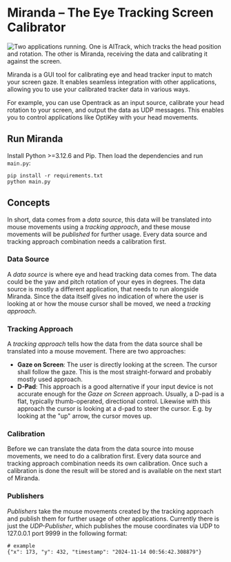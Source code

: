 # Miranda – The Eye Tracking Screen Calibrator

![Two applications running. One is AITrack, which tracks the head position and rotation. The other is Miranda, receiving the data and calibrating it against the screen.](assets/README_hero.png)

Miranda is a GUI tool for calibrating eye and head tracker input to match your screen gaze. It enables seamless integration with other applications, allowing you to use your calibrated tracker data in various ways.

For example, you can use Opentrack as an input source, calibrate your head rotation to your screen, and output the data as UDP messages. This enables you to control applications like OptiKey with your head movements.

## Run Miranda

Install Python >=3.12.6 and Pip. Then load the dependencies and run `main.py`:
```
pip install -r requirements.txt
python main.py
```

## Concepts

In short, data comes from a _data source_, this data will be translated into mouse movements using a _tracking approach_, and these mouse movements will be _published_ for further usage. Every data source and tracking approach combination needs a calibration first.

### Data Source
A _data source_ is where eye and head tracking data comes from. The data could be the yaw and pitch rotation of your eyes in degrees. The data source is mostly a different application, that needs to run alongside Miranda. Since the data itself gives no indication of where the user is looking at or how the mouse cursor shall be moved, we need a _tracking approach_.

### Tracking Approach
A _tracking approach_ tells how the data from the data source shall be translated into a mouse movement. There are two approaches:

- **Gaze on Screen**: The user is directly looking at the screen. The cursor shall follow the gaze. This is the most straight-forward and probably mostly used approach.
- **D-Pad**: This approach is a good alternative if your input device is not accurate enough for the _Gaze on Screen_ approach. Usually, a D-pad is a flat, typically thumb-operated, directional control. Likewise with this approach the cursor is looking at a d-pad to steer the cursor. E.g. by looking at the "up" arrow, the cursor moves up.

### Calibration
Before we can translate the data from the data source into mouse movements, we need to do a calibration first. Every data source and tracking approach combination needs its own calibration. Once such a calibration is done the result will be stored and is available on the next start of Miranda.

### Publishers
_Publishers_ take the mouse movements created by the tracking approach and publish them for further usage of other applications. Currently there is just the _UDP-Publisher_, which publishes the mouse coordinates via UDP to 127.0.0.1 port 9999 in the following format:
```
# example
{"x": 173, "y": 432, "timestamp": "2024-11-14 00:56:42.308879"}
```
